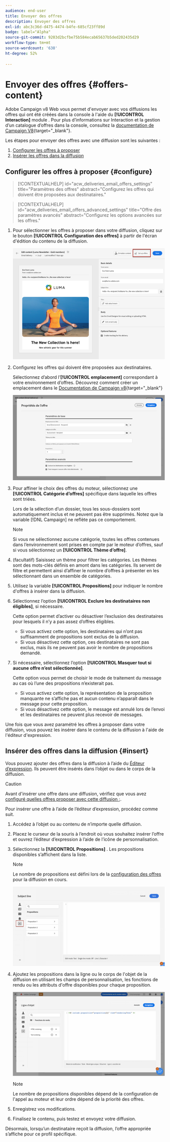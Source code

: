 ```yaml
---
audience: end-user
title: Envoyer des offres
description: Envoyer des offres
exl-id: abc3c36d-d475-4474-b4fe-685cf23ff89d
badge: label="Alpha"
source-git-commit: 9203d2bcfbe75b584ecab65637b5ded202435d29
workflow-type: tm+mt
source-wordcount: '638'
ht-degree: 52%

---
```



# Envoyer des offres {#offers-content}

Adobe Campaign v8 Web vous permet d&#39;envoyer avec vos diffusions les offres qui ont été créées dans la console à l&#39;aide du **[!UICONTROL Interaction]** module . Pour plus d’informations sur Interaction et la gestion d’un catalogue d’offres dans la console, consultez la [documentation de Campaign V8](https://experienceleague.adobe.com/docs/campaign/campaign-v8/offers/interaction.html?lang=fr){target="_blank"}.

Les étapes pour envoyer des offres avec une diffusion sont les suivantes :

1. [Configurer les offres à proposer](#configure)
1. [Insérer les offres dans la diffusion](#insert)

## Configurer les offres à proposer {#configure}

>[!CONTEXTUALHELP]
>id="acw_deliveries_email_offers_settings"
>title="Paramètres des offres"
>abstract="Configurez les offres qui doivent être proposées aux destinataires."

>[!CONTEXTUALHELP]
>id="acw_deliveries_email_offers_advanced_settings"
>title="Offre des paramètres avancés"
>abstract="Configurez les options avancées sur les offres."

1. Pour sélectionner les offres à proposer dans votre diffusion, cliquez sur le bouton **[!UICONTROL Configuration des offres]** à partir de l&#39;écran d&#39;édition du contenu de la diffusion.

   ![](assets/setup-offers.png)

1. Configurez les offres qui doivent être proposées aux destinataires.

   Sélectionnez d’abord l’**[!UICONTROL emplacement]** correspondant à votre environnement d’offres. Découvrez comment créer un emplacement dans le [Documentation de Campaign v8](https://experienceleague.adobe.com/docs/campaign/campaign-v8/offers/interaction-settings/interaction-offer-spaces.html){target="_blank"}

   ![](assets/create-content-offers.png)

1. Pour affiner le choix des offres du moteur, sélectionnez une **[!UICONTROL Catégorie d’offres]** spécifique dans laquelle les offres sont triées.

   Lors de la sélection d’un dossier, tous les sous-dossiers sont automatiquement inclus et ne peuvent pas être supprimés. Notez que la variable [!DNL Campaign] ne reflète pas ce comportement.

   >[!NOTE]
   >
   >Si vous ne sélectionnez aucune catégorie, toutes les offres contenues dans l’environnement sont prises en compte par le moteur d’offres, sauf si vous sélectionnez un **[!UICONTROL Thème d’offre]**.

1. (facultatif) Saisissez un thème pour filtrer les catégories. Les thèmes sont des mots-clés définis en amont dans les catégories. Ils servent de filtre et permettent ainsi d’affiner le nombre d’offres à présenter en les sélectionnant dans un ensemble de catégories.

1. Utilisez la variable **[!UICONTROL Propositions]** pour indiquer le nombre d&#39;offres à insérer dans la diffusion.

1. Sélectionnez l’option **[!UICONTROL Exclure les destinataires non éligibles]**, si nécessaire.

   Cette option permet d’activer ou désactiver l’exclusion des destinataires pour lesquels il n’y a pas assez d’offres éligibles.

   * Si vous activez cette option, les destinataires qui n’ont pas suffisamment de propositions sont exclus de la diffusion.
   * Si vous désactivez cette option, ces destinataires ne sont pas exclus, mais ils ne peuvent pas avoir le nombre de propositions demandé.

1. Si nécessaire, sélectionnez l’option **[!UICONTROL Masquer tout si aucune offre n’est sélectionnée]**.

   Cette option vous permet de choisir le mode de traitement du message au cas où l’une des propositions n’existerait pas.

   * Si vous activez cette option, la représentation de la proposition manquante ne s’affiche pas et aucun contenu n’apparaît dans le message pour cette proposition.
   * Si vous désactivez cette option, le message est annulé lors de l’envoi et les destinataires ne peuvent plus recevoir de messages.

Une fois que vous avez paramétré les offres à proposer dans votre diffusion, vous pouvez les insérer dans le contenu de la diffusion à l&#39;aide de l&#39;éditeur d&#39;expression.

## Insérer des offres dans la diffusion {#insert}

Vous pouvez ajouter des offres dans la diffusion à l’aide du [Éditeur d’expression](../personalization/gs-personalization.md#access). Ils peuvent être insérés dans l’objet ou dans le corps de la diffusion.

>[!CAUTION]
>
>Avant d&#39;insérer une offre dans une diffusion, vérifiez que vous avez [configuré quelles offres proposer avec cette diffusion ;](#configure).

Pour insérer une offre à l’aide de l’éditeur d’expression, procédez comme suit.

1. Accédez à l’objet ou au contenu de n’importe quelle diffusion.

1. Placez le curseur de la souris à l’endroit où vous souhaitez insérer l’offre et ouvrez l’éditeur d’expression à l’aide de l’icône de personnalisation.

1. Sélectionnez la **[!UICONTROL Propositions]** . Les propositions disponibles s’affichent dans la liste.

   >[!NOTE]
   >
   >Le nombre de propositions est défini lors de la [configuration des offres](#configure) pour la diffusion en cours.

   ![](assets/offer-insertion.png)

1. Ajoutez les propositions dans la ligne ou le corps de l&#39;objet de la diffusion en utilisant les champs de personnalisation, les fonctions de rendu ou les attributs d&#39;offre disponibles pour chaque proposition.

   ![](assets/offer-inserted.png)

   >[!NOTE]
   >
   >Le nombre de propositions disponibles dépend de la configuration de l&#39;appel au moteur et leur ordre dépend de la priorité des offres.

1. Enregistrez vos modifications.

1. Finalisez le contenu, puis testez et envoyez votre diffusion.

Désormais, lorsqu’un destinataire reçoit la diffusion, l’offre appropriée s’affiche pour ce profil spécifique.
